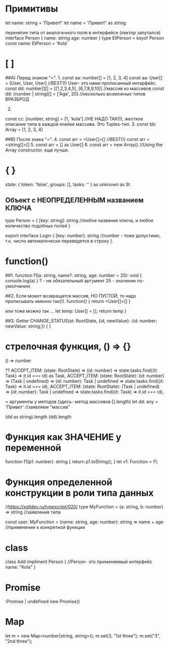 # Примитивы
let name: string = 'Привет!'
let name = 'Привет!' as string


перенятие типа от аналогичного поля в интерфейсе (лектор запутался)
interface Person {
  name: string
  age: number
}
type EtPerson = keyof Person
const name: EtPerson = 'Kola'




# [ ]
##А) Перед знаком "=".
1.
const aa: number[] = [1, 2, 3, 4]
const aa: User[] = [User, User, User]               //BEST(!)  User- это нами прописанный интарфейс.
const dd: number[][] = [[1,2,3,4,5], [6,7,8,9,10]]   //массив из массивов
const dd: (number | string)[] = ['Age', 20]      //несколько возможных типов ВРАЗБРОД

2.
const cc: [number, string] = [1, 'kola']   //НЕ НАДО ТАК(!), жесткое описание типа в каждой ячейке массива. Это Tuples-тип.
3.
const bb: Array<number> = [1, 2, 3, 4]



##B) После знака "=".
4.
const arr = <User[]>[]         //BEST(!)
const arr = <string[]>[]
5.
const arr = [] as User[]
6.
const arr = new Array<User>()     //Using the Array constructor, еще лучше.






# { }
  state: {
    token: 'false',
    groups: [],
    tasks: ''
  } as unknown as St



## Объект с НЕОПРЕДЕЛЕННЫМ названием КЛЮЧА
type Person = { 
  [key: string]: string   //любое название ключа, и любое количество подобных полей
}

export interface Login { 
  [key: number]: string    //number - тоже допустимо, т.к. число автоматически переведется в строку
}.





# function()
##1.
function f1(a: string, name?: string, age: number = 25): void {
    console.log(a)
}
?   - не обязательный аргумент
25  - значение по-умолчанию


##2. Если может возвращатся массив, НО ПУСТОЙ, то надо прописывать именно так(!).
function() {
  return <User[]>[]
}

или тоже можно так
   ...
   let temp: User[] = [];
   return temp
 }


##3. Getter
CHANGE_STATUS(st: RootState, {id, newValue}: {id: number; newValue: string;}) {
}




# стрелочная функция, () => {}
() => number

??
ACCEPT_ITEM: (state: RootState) => (id: number) => state.tasks.find((it: Task) => it.id === id) as Task,
ACCEPT_ITEM: (state: RootState): (id: number) => (Task | undefined) => (id: number): Task | undefined => state.tasks.find((it: Task) => it.id === id),
ACCEPT_ITEM: (state: RootState): (Task | undefined) => (id: number): Task | undefined => state.tasks.find((it: Task) => it.id === id),


= аргументы у методов (здесь- метод массивов [].length)
let dd: any = 'Привет'   //заявляем "массив"

(dd as string).length
(<string>dd).length



# Функция как ЗНАЧЕНИЕ у переменной
function f1(p1: number): string {
return p1.toString();
}
let v1: Function = f1;



# Функция определенной конструкции в роли типа данных
//https://xsltdev.ru/typescript/020/
type MyFunction = (a: string, b: number) => string    //заявление типа

const user: MyFunction = (name: string, age: number): string => name + age        //применение к конкретной функции








# class
class Add impliment Person {                //Person- это применяемый интерфейс
 name: "Kola"
}






# Promise
:Promise<User> | undefined
new Promise<IPlayer>()






# Map
let m = new Map<number|string, string>();
m.set(3, "1st three");
m.set("3", "2nd three");